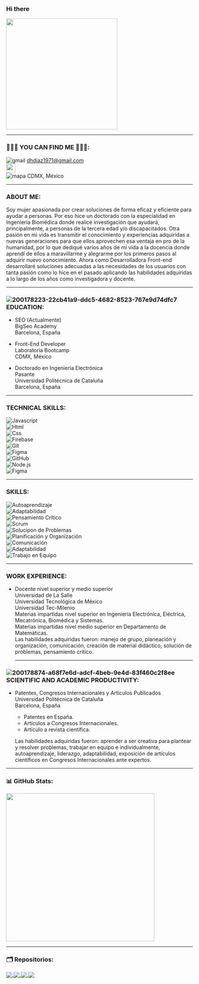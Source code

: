 ### Hi there

<!--
**DeliaCerecedo/DeliaCerecedo** is a ✨ _special_ ✨ repository because its `README.md` (this file) appears on your GitHub profile.

Here are some ideas to get you started:
- 👋
- 🔭 I’m currently working on ...
- 🌱 I’m currently learning ...
- 👯 I’m looking to collaborate on ...
- 🤔 I’m looking for help with ...
- 💬 Ask me about ...
- 📫 How to reach me: ...
- 😄 Pronouns: ...
- ⚡ Fun fact: ...
-->

<code><img height="300" src="https://user-images.githubusercontent.com/109125203/200173974-8f392b43-b7c6-4e79-bb6d-7589779101b6.png"></code>

<hr></hr>

### 🙋🏻‍♀️  YOU CAN FIND ME 👩🏽‍💻:

![gmail](https://user-images.githubusercontent.com/109125203/200171400-0d112560-bb2a-42db-9787-72a205861c91.png) dhdiaz1971@gmail.com <br>
<a href="https://www.linkedin.com/in/deliadiaz/"><img src="https://img.shields.io/badge/linkedin-%230077B5.svg?&style=for-the-badge&logo=linkedin&logoColor=white" height=25></a><br>
![mapa](https://user-images.githubusercontent.com/109125203/200171945-f73d4270-0a42-4f86-b6eb-c898dbe87d9b.png) CDMX, México 

<hr></hr>

### ABOUT ME:

Soy mujer apasionada por crear soluciones de forma eficaz y eficiente para ayudar a personas. Por eso hice un
doctorado con la especialidad en Ingeniería Biomédica donde realicé investigación que ayudará, principalmente, a
personas de la tercera edad y/o discapacitados. Otra pasión en mi vida es transmitir el conocimiento y experiencias
adquiridas a nuevas generaciones para que ellos aprovechen esa ventaja en pro de la humanidad, por lo que dediqué
varios años de mi vida a la docencia donde aprendí de ellos a maravillarme y alegrarme por los primeros pasos al
adquirir nuevo conocimiento. Ahora como Desarrolladora Front-end desarrollaré soluciones adecuadas a las
necesidades de los usuarios con tanta pasión como lo hice en el pasado aplicando las habilidades adquiridas a lo largo
de los años como investigadora y docente.

<hr></hr>

### ![200178223-22cb41a9-ddc5-4682-8523-767e9d74dfc7](https://user-images.githubusercontent.com/109125203/202804559-bd843aa5-0b97-4b78-afb6-fe6c0a2c58a9.png)   EDUCATION:

- SEO (Actualmente) <br> 
  BigSeo Academy <br>
  Barcelona, España
  
- Front-End Developer <br> 
  Laboratoria Bootcamp <br> 
  CDMX, México
  
- Doctorado en Ingeniería Electrónica <br>
  Pasante <br>
  Universidad Politécnica de Cataluña <br>
  Barcelona, España
  
<hr></hr>

### TECHNICAL SKILLS:

![Javascript](https://img.shields.io/badge/JavaScript-323330?style=flat&logo=javascript&logoColor=F7DF1E)  
![Html](https://img.shields.io/badge/HTML5-E34F26?style=flat&logo=html5&logoColor=white)  
![Css](https://img.shields.io/badge/CSS3-1572B6?style=flat&logo=css3&logoColor=white)   
![Firebase](https://img.shields.io/badge/firebase-ffca28?style=flat&logo=firebase&logoColor=black)  
![Git](https://img.shields.io/badge/Git-1572B6?style=flat&logo=git&logoColor=white)   
![Figma](https://img.shields.io/badge/Figma-F24E1E?style=flat&logo=figma&logoColor=white)   
![GitHub](https://img.shields.io/badge/Github-ffca28?style=flat&logo=Github&logoColor=black)  
![Node.js](https://img.shields.io/badge/Node.js-323330?style=flat&logo=node.js&logoColor=F7DF1E)   
![Figma](https://img.shields.io/badge/Figma-E34F26?style=flat&logo=figma&logoColor=white) 

<hr></hr>

### SKILLS:

![Autoaprendizaje](https://img.shields.io/badge/Autoaprendizaje-323330?style=F7DF1E)  
![Adaptabilidad](https://img.shields.io/badge/Adaptabilidad-E34F26?style=white)  
![Pensamiento Crítico](https://img.shields.io/badge/Pensamiento_Crítico-1572B6?style=white)   
![Scrum](https://img.shields.io/badge/Scrum-ffca28?style=black)  
![Solucipon de Problemas](https://img.shields.io/badge/Solucipon_de_Problemas-1572B6?style=white)   
![Planificación y Organización](https://img.shields.io/badge/Planificación_y_Organización-F24E1E?style=white)   
![Comunicación](https://img.shields.io/badge/Comunicación-ffca28?style=black)  
![Adaptabilidad](https://img.shields.io/badge/Adaptabilidad-323330?style=F7DF1E)   
![Trabajo en Equipo](https://img.shields.io/badge/Trabajo_en_Equipo-E34F26?style=white) 

<hr></hr>

### WORK EXPERIENCE: 

- Docente nivel superior y medio superior <br>
  Universidad de La Salle<br>
  Universidad Tecnológica de México<br>
  Universidad Tec-Milenio<br>
  Materias impartidas nivel superior en Ingeniería Electrónica, Eléctrica, Mecatrónica, Biomédica y Sistemas.<br>
  Materias impartidas nivel medio superior en Departamento de Matemáticas.<br>
  Las habilidades adquiridas fueron: manejo de grupo, planeación y organización, comunicación, creación de material didáctico, solución de problemas,           pensamiento crítico.
  
  <hr></hr>

### ![200178874-a68f7e6d-adcf-4beb-9e4d-83f460c2f8ee](https://user-images.githubusercontent.com/109125203/202804680-f1278f47-8915-4b8e-9353-fdff827472c9.png)   SCIENTIFIC AND ACADEMIC PRODUCTIVITY: 

- Patentes, Congresos Internacionales y Artículos Publicados<br>
  Universidad Politécnica de Cataluña<br>
  Barcelona, España<br>
    - Patentes en España.<br>
    - Artículos a Congresos Internacionales.<br> 
    - Artículo a revista científica. <br>
  
  Las habilidades adquiridas fueron: aprender a ser creativa para plantear y resolver problemas,  trabajar en equipo e individualmente, autoaprendizaje,          liderazgo, adaptabilidad, exposición de artículos científicos en Congresos Internacionales ante expertos. 

<hr></hr>

### 📊 GitHub Stats:  
  
<a href="https://github-readme-stats.vercel.app/api?username=DeliaCerecedo&theme=lgolia&hide_border=false&include_all_commits=true&count_private=true">
  <img align="center" src="https://github-readme-stats.vercel.app/api?username=DeliaCerecedo&theme=cobalt&hide_border=false&include_all_commits=true&count_private=true" width="400"/>
</a>

<hr></hr>

### 🗂️ Repositorios:

<a href="https://github.com/Liz2208/CDMX013-md-links">
  <img align="center" src="https://github-readme-stats.vercel.app/api/pin/?username=Liz2208&repo=CDMX013-md-links&theme=algolia" />
</a>                                                              

<a href="https://github.com/Liz2208/CDMX013-social-network-PartyGirls.git">
  <img align="center" src="https://github-readme-stats.vercel.app/api/pin/?username=Liz2208&repo=CDMX013-social-network-PartyGirls&theme=algolia" />
</a>                                                           

<a href="https://github.com/Liz2208/CDMX013-data-lovers-frias-jimenez">
  <img align="center" src="https://github-readme-stats.vercel.app/api/pin/?username=Liz2208&repo=CDMX013-data-lovers-jimenez&theme=algolia" />
</a>                                                                

<a href="https://github.com/Liz2208/ProyecLiz-Cipher">
  <img align="center" src="https://github-readme-stats.vercel.app/api/pin/?username=Liz2208&repo=ProyecLiz-Cipher&theme=algolia" />                               
</a>



